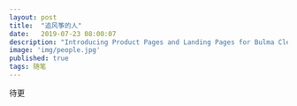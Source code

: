 ```yaml
---
layout: post
title:  "追风筝的人"
date:   2019-07-23 08:00:07
description: "Introducing Product Pages and Landing Pages for Bulma Clean Theme"
image: 'img/people.jpg'
published: true
tags: 随笔
---
```


待更

